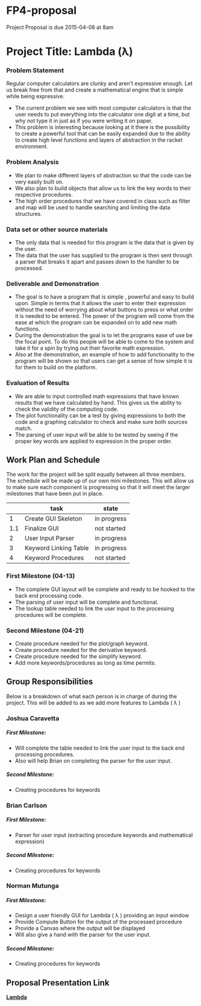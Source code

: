 # FP4-proposal
Project Proposal is due 2015-04-08 at 8am

# Project Title: Lambda (λ)
### Problem Statement
Regular computer calculators are clunky and aren't expressive enough. Let us break free from that and create a mathematical engine that is simple while being expressive. 

* The current problem we see with most computer calculators is that the user needs to put everything into the calculator one    digit at a time, but why not type it in just as if you were writing it on paper.
* This problem is interesting because looking at it there is the possibility to create a powerful tool that can be easily       expanded due to the ability to create high level functions and layers of abstraction in the racket environment.

### Problem Analysis
* We plan to make different layers of abstraction so that the code can be very easily built on.
* We also plan to build objects that allow us to link the key words to their respective procedures.
* The high order procedures that we have covered in class such as filter and map will be used to handle searching and limiting   the data structures.

### Data set or other source materials
* The only data that is needed for this program is the data that is given by the user.
* The data that the user has supplied to the program is then sent through a parser that breaks it apart and passes down to the handler to be processed.

### Deliverable and Demonstration
* The goal is to have a program that is simple , powerful and easy to build upon. Simple in terms that it allows the user to enter their expression without the need of worrying about what buttons to press or what order it is needed to be entered. The power of the program will come from the ease at which the program can be expanded on to add new math functions.   
* During the demonstration the goal is to let the programs ease of use be the focal point. To do this people will be able to come to the system and take it for a spin by trying out their favorite math expression.  
* Also at the demonstration, an example of how to add functionality to the program will be shown  so that users can get a sense of how simple it is for them to build on the platform.

### Evaluation of Results
* We are able to input controlled math expressions that have known results that we have calculated by hand.
This gives us the ability to check the validity of the computing code.
* The plot functionality can be a test by giving expressions to both the code and a graphing calculator to check
and make sure both sources match.
* The parsing of user input will be able to be tested by seeing if the proper key words are applied to expression
in the proper order.


## Work Plan and Schedule
The work for the project will be split equally between all three members. The schedule will be made up of our own mini milestones. This will allow us to make sure each component is progressing so that it will meet the larger milestones that have been put in place. 

|   | task | state |
|---|------|-------|
| 1 | Create GUI Skeleton | in progress |
|1.1| Finalize GUI| not started |
|2| User Input Parser | in progress |
| 3 | Keyword Linking Table | in progress|
|4| Keyword Procedures | not started |

### First Milestone (04-13)
* The complete GUI layout will be complete and ready to be hooked to the back end processing code.
* The parsing of user input will be complete and functional.
* The lookup table needed to link the user input to the processing procedures will be complete.

### Second Milestone (04-21)
* Create procedure needed for the plot/graph keyword.
* Create procedure needed for the derivative keyword.
* Create procedure needed for the simplify keyword.
* Add more keywords/procedures as long as time permits.

## Group Responsibilities
Below is a breakdown of what each person is in charge of during the project. This will be added to as we add more features to Lambda ( λ )

### Joshua Caravetta
##### First Milestone:
* Will complete the table needed to link the user input to the back end processing procedures.
* Also will help Brian on completing the parser for the user input.

##### Second Milestone:
* Creating procedures for keywords

### Brian Carlson
##### First Milestone:
* Parser for user input (extracting procedure keywords and mathematical expression)

##### Second Milestone:
* Creating procedures for keywords

### Norman Mutunga
##### First Milestone:
* Design a user friendly  GUI for Lambda ( λ ) providing an input window 
* Provide Compute Button for the output of the processed procedure
* Provide a Canvas where the output will be displayed
* Will also give a hand with the parser for the user input.

##### Second Milestone:
* Creating procedures for keywords

## Proposal Presentation Link
[**Lambda**][Goat-Lambda]

<!-- Links -->
[piazza]: https://piazza.com/class/i55is8xqqwhmr?cid=453
[markdown]: https://help.github.com/articles/markdown-basics/
[Goat-Lambda]:https://docs.google.com/presentation/d/16Rdq3k_QRaX8tFefR1sQdzLVkyQ6EENQuHVDwc9Axak/edit#slide=id.gad3b04a0b_0_7


